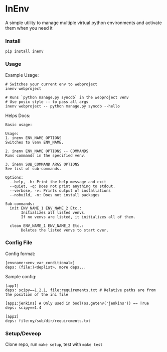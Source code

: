 # InEnv #

A simple utility to manage multiple virtual python environments and activate them when you need it 


### Install ###

    pip install inenv

### Usage ###


Example Usage:

    # Switches your current env to webproject
    inenv webproject 

    # Runs `python manage.py syncdb` in the webproject venv
    # Use posix style -- to pass all args
    inenv webproject -- python manage.py syncdb --hello 


Helps Docs:

    Basic usage:
    
    Usage:
    1. inenv ENV_NAME OPTIONS
    Switches to venv ENV_NAME.
    
    2. inenv ENV_NAME OPTIONS -- COMMANDS
    Runs commands in the specified venv.
    
    3. inenv SUB_COMMAND ARGS OPTIONS
    See list of sub-commands.
    
    Options:
      --help, -h: Print the help message and exit
      --quiet, -q: Does not print anything to stdout.
      --verbose, -v: Prints output of installations
      --nobuild, -n: Does not install packages
    
    Sub-commands:
      init ENV_NAME_1 ENV_NAME_2 Etc.:
           Initializes all listed venvs.
           If no venvs are listed, it initializes all of them.
    
      clean ENV_NAME_1 ENV_NAME_2 Etc.:
           Deletes the listed venvs to start over.





### Config File ###

Config format:

    [envname:<env_var_conditional>]
    deps: (file:)<deplist>, more deps...



Sample config:

    [app1]
    deps: scipy==1.2.1, file:requirements.txt # Relative paths are from the position of the ini file

    [app1:jenkins] # Only used in bool(os.getenv('jenkins')) == True
    deps: scipy==1.4

    [app2]
    deps: file:my/sub/dir/requirements.txt



### Setup/Deveop ###

Clone repo, run `make setup`, test with `make test`
